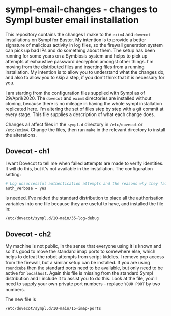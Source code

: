 # sympl-email-changes - changes to Sympl buster email installation

This repository contains the changes I make to the ```exim4``` and ```dovecot``` installations on Sympl for Buster. My intention is to provide a better signature of malicious activity in log files, so the firewall generation system can pick up bad IPs and do something about them. The setup has been running for some years on a Symbiosis system and helps to pick up attempts at exhaustive password decryption amongst other things. I'm moving from the distributed files and inserting files from a running installation. My intention is to allow you to understand what the changes do, and also to allow you to skip a step, if you don't think that it is necessary for you.

I am starting from the configuration files supplied with Sympl as of 29/April/2020. The ```dovecot``` and ```exim4``` directories are installed without cloning, because there is no mileage in having the whole sympl installation replicated here. I'm altering the set of files step by step with a git commit at every stage. This file supplies a description of what each change does.

Changes all affect files in the ```sympl.d``` directory in ```/etc/dovecot``` or ```/etc/exim4```. Change the files, then run ```make``` in the relevant directory to install the alterations.

## Dovecot - ch1

I want Dovecot to tell me when failed attempts are made to verify identities. It will do this, but it's not available in the installation. The configuration setting:

``` sh
# Log unsuccessful authentication attempts and the reasons why they failed.
auth_verbose = yes

```
is needed. I've raided the standard distribution to place all the authorisation variables into one file because they are useful to have, and installed the file in:

``` sh
/etc/dovecot/sympl.d/10-main/35-log-debug
```

## Dovecot - ch2

My machine is not public, in the sense that everyone using it is known and so it's good to move the standard imap ports to somewhere else, which helps to defeat the robot attempts from script-kiddies. I remove pop access from the firewall, but a similar setup can be installed. If you are using ```roundcube``` then the standard ports need to be available, but only need to be active for ```localhost```. Again this file is missing from the standard Sympl distribution and I include it to assist you to do this. Look at the file, you'll need to supply your own private port numbers - replace ```YOUR PORT``` by two numbers.

The new file is

``` sh
/etc/dovecot/sympl.d/10-main/15-imap-ports
```

